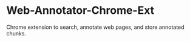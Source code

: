 # Web-Annotator-Chrome-Ext
Chrome extension to search, annotate web pages, and store annotated chunks.
